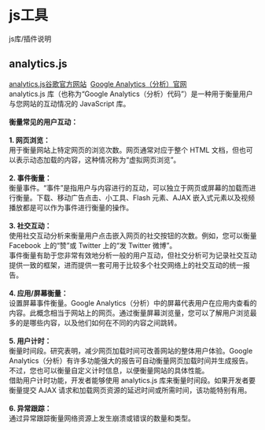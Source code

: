 # js工具
js库/插件说明<br>
## analytics.js
[analytics.js谷歌官方网站](https://developers.google.cn/analytics/devguides/collection/analyticsjs)&nbsp;
[Google Analytics（分析）官网](https://developers.google.cn/analytics)<br>
analytics.js 库（也称为“Google Analytics（分析）代码”）是一种用于衡量用户与您网站的互动情况的 JavaScript 库。<br><br>
**衡量常见的用户互动：**<br><br>
**1. 网页浏览：**<br>用于衡量网站上特定网页的浏览次数。网页通常对应于整个 HTML 文档，但也可以表示动态加载的内容，这种情况称为“虚拟网页浏览”。<br><br>
**2. 事件衡量：**<br>衡量事件。“事件”是指用户与内容进行的互动，可以独立于网页或屏幕的加载而进行衡量。下载、移动广告点击、小工具、Flash 元素、AJAX 嵌入式元素以及视频播放都是可以作为事件进行衡量的操作。<br><br>
**3. 社交互动：**<br>使用社交互动分析来衡量用户点击嵌入网页的社交按钮的次数。例如，您可以衡量 Facebook 上的“赞”或 Twitter 上的“发 Twitter 微博”。<br>事件衡量有助于您非常有效地分析一般的用户互动，但社交分析可为记录社交互动提供一致的框架，进而提供一套可用于比较多个社交网络上的社交互动的统一报告。<br><br>
**4. 应用/屏幕衡量：**<br>设置屏幕事件衡量。Google Analytics（分析）中的屏幕代表用户在应用内查看的内容。此概念相当于网站上的网页。通过衡量屏幕浏览量，您可以了解用户浏览最多的是哪些内容，以及他们如何在不同的内容之间跳转。<br><br>
**5. 用户计时：**<br>衡量时间段。研究表明，减少网页加载时间可改善网站的整体用户体验。Google Analytics（分析）有许多功能强大的报告可自动衡量网页加载时间并生成报告。不过，您也可以衡量自定义计时信息，以便衡量网站的具体性能。<br>借助用户计时功能，开发者能够使用 analytics.js 库来衡量时间段。如果开发者要衡量提交 AJAX 请求和加载网页资源的延迟时间或所需时间，该功能特别有用。<br><br>
**6. 异常跟踪：**<br>通过异常跟踪衡量网络资源上发生崩溃或错误的数量和类型。
